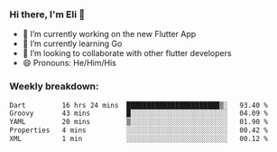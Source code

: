 ### Hi there, I'm Eli 👋
- 🔭 I’m currently working on the new Flutter App
- 🌱 I’m currently learning Go
- 🦄 I’m looking to collaborate with other flutter developers
- 😄 Pronouns: He/Him/His

### Weekly breakdown:
<!--START_SECTION:waka-->

```txt
Dart         16 hrs 24 mins  ███████████████████████▒░   93.40 %
Groovy       43 mins         █░░░░░░░░░░░░░░░░░░░░░░░░   04.09 %
YAML         20 mins         ▒░░░░░░░░░░░░░░░░░░░░░░░░   01.90 %
Properties   4 mins          ░░░░░░░░░░░░░░░░░░░░░░░░░   00.42 %
XML          1 min           ░░░░░░░░░░░░░░░░░░░░░░░░░   00.12 %
```

<!--END_SECTION:waka-->
